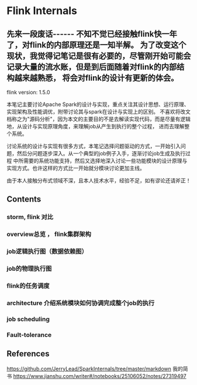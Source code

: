 # Flink Internals
先来一段废话------
不知不觉已经接触flink快一年了，对flink的内部原理还是一知半解。
为了改变这个现状，我觉得记笔记是很有必要的，尽管刚开始可能会记录大量的流水账，但是到后面随着对flink的内部结构越来越熟悉，
将会对flink的设计有更新的体会。
-------
flink version: 1.5.0

本笔记主要讨论Apache Spark的设计与实现，重点关注其设计思想、运行原理、实现架构及性能调优，附带讨论其与spark在设计与实现上的区别。
不喜欢将改文档称之为"源码分析"，因为本文的主要目的不是去解读实现代码，而是尽量有逻辑地，从设计与实现原理角度，来理解job从产生到执行的整个过程，
进而去理解整个系统。

讨论系统的设计与实现有很多方式，本笔记选择问题驱动的方式，一开始引入问题，然后分问题逐步深入。从一个典型的job例子入手，逐渐讨论job生成及执行过程
中所需要的系统功能支持，然后又选择地深入讨论一些功能模块的设计原理与实现方式。也许这样的方式比一开始就分模块讨论更加主线。

由于本人接触分布式领域不深，且本人技术水平，经验不足，如有谬论还请斧正！


## Contents
### storm, flink 对比


### overview总览 ， flink集群架构

### job逻辑执行图（数据依赖图）
### job的物理执行图
### flink的任务调度
### architecture 介绍系统模块如何协调完成整个job的执行
### job scheduling
### Fault-tolerance


## References
<https://github.com/JerryLead/SparkInternals/tree/master/markdown>
我的简书 <https://www.jianshu.com/writer#/notebooks/25106052/notes/27319497>